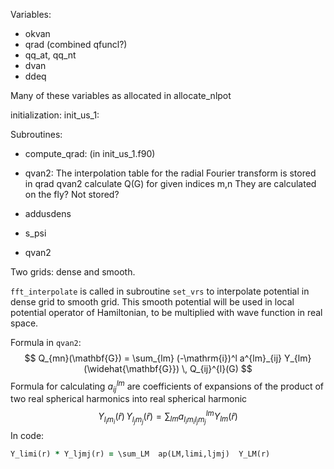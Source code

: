 Variables:
- okvan
- qrad (combined qfuncl?)
- qq_at, qq_nt
- dvan
- ddeq

Many of these variables as allocated in allocate_nlpot

initialization: init_us_1:

Subroutines:
- compute_qrad: (in init_us_1.f90)
- qvan2:
  The interpolation table for the radial Fourier transform is stored
  in qrad
  qvan2 calculate Q(G) for given indices m,n
  They are calculated on the fly? Not stored?

- addusdens
- s_psi
- qvan2

Two grids: dense and smooth.

`fft_interpolate` is called in subroutine `set_vrs` to interpolate potential
in dense grid to smooth grid. This smooth potential will be used in local potential
operator of Hamiltonian, to be multiplied with wave function in real space.

Formula in `qvan2`:
$$
Q_{mn}(\mathbf{G}) = \sum_{lm} (-\mathrm{i})^l
a^{lm}_{ij} Y_{lm}(\widehat{\mathbf{G}}) \, Q_{ij}^{l}(G)
$$
Formula for calculating $a^{lm}_{ij}$ are coefficients of expansions of the product of two real spherical harmonics into real spherical harmonic
$$
Y_{l_i m_i}(\hat{r}) \, Y_{l_j m_j}(\hat{r}) =
\sum_{lm}  a^{lm}_{l_i m_i l_j m_j} Y_{lm}(\hat{r})
$$
In code:

```fortran
Y_limi(r) * Y_ljmj(r) = \sum_LM  ap(LM,limi,ljmj)  Y_LM(r)
```

